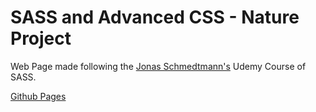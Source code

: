 # SASS and Advanced CSS - Nature Project

Web Page made following the [Jonas Schmedtmann's](https://www.udemy.com/user/jonasschmedtmann/) Udemy Course of SASS.

[Github Pages](https://vattghern203.github.io/advanced-css_nature-project/)
